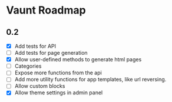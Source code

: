 # Vaunt Roadmap

## 0.2
- [X] Add tests for API
- [ ] Add tests for page generation
- [X] Allow user-defined methods to generate html pages
- [ ] Categories
- [ ] Expose more functions from the api
- [ ] Add more utility functions for app templates, like url reversing.
- [ ] Allow custom blocks
- [X] Allow theme settings in admin panel
